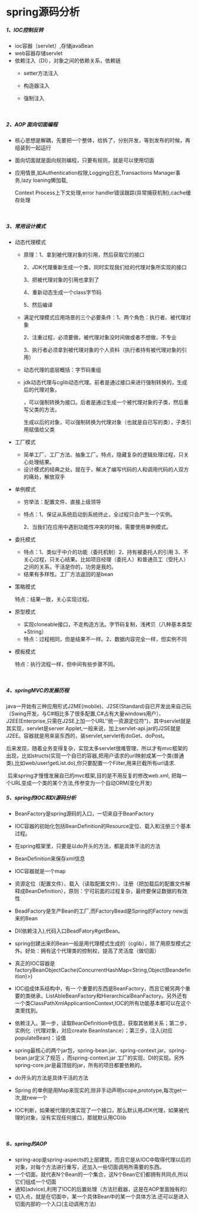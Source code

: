 # spring源码分析



##### 1、IOC控制反转

- ioc容器（servlet）,存储javaBean
- web容器存储servlet
- 依赖注入（DI），对象之间的依赖关系，依赖链
  - setter方法注入

  - 构造器注入

  - 强制注入

    ​

##### *2、AOP 面向切面编程*

- 核心思想是解耦，先要把一个整体，给拆了，分别开发，等到发布的时候，再组装到一起运行

- 面向切面就是面向规则编程，只要有规则，就是可以使用切面

- 应用情景,如Authentication权限,Logging日志,Transactions Manager事务,lazy loaning懒加载,

  Context Process上下文处理,error handler错误跟踪(异常捕获机制),cache缓存处理

  ​

##### *3、常用设计模式*

- 动态代理模式

  - 原理：1、拿到被代理对象的引用，然后获取它的接口

    2、JDK代理重新生成一个类，同时实现我们给的代理对象所实现的接口

    3、把被代理对象的引用也拿到了

    4、重新动态生成一个class字节码

    5、然后编译

  - 满足代理模式应用场景的三个必要条件：1、两个角色：执行者、被代理对象

    2、注重过程，必须要做，被代理对象没时间做或者不想做，不专业

    3、执行者必须拿到被代理对象的个人资料（执行者持有被代理对象的引用）

  - 动态代理的底层概括：字节码重组

  - jdk动态代理与cglib动态代理。前者是通过接口来进行强制转换的，生成后的代理对象，

    ，可以强制转换为接口。后者是通过生成一个被代理对象的子类，然后重写父类的方法，

    生成以后的对象，可以强制转换为代理对象（也就是自已写的类），子类引用赋值给父类

- 工厂模式

  - 简单工厂、工厂方法、抽象工厂。特点，隐藏复杂的逻辑处理过程，只关心处理结果。
  - 设计模式的经典之处，就在于，解决了编写代码的人和调用代码的人双方的痛处，解放双手

- 单例模式

  - 穷举法：配置文件、直接上级领导

  - 特点：1、保证从系统启动到系统终止，全过程只会产生一个实例。

    2、当我们在应用中遇到功能性冲突的时候，需要使用单例模式。

- 委托模式

  - 特点：1、类似于中介的功能（委托机制）2、持有被委托人的引用 3、不关心过程，只关心结果。比如项目经理（委托人）和普通员工（受托人）之间的关系，干活是你的，功劳是我的。
  - 结果有多样性。工厂方法返回的是bean

- 策略模式

  特点：结果一致，关心实现过程。

- 原型模式

  - 实现cloneable接口，不走构造方法。字节码复制，浅拷贝（八种基本类型+String）
  - 特点：过程相同，但是结果不一样。2、数据内容完全一样，但实例不同

- 模板模式

  特点：执行流程一样，但中间有些步骤不同。

  ​

##### 4、springMVC的发展历程

​	java一开始有三种应用形式J2ME(mobile)、J2SE(Standard)自已开发出来自己玩（Swing开发，与C#相比多了很多配置,C#占有大量windows用户）、J2EE(Enterprise,只需在J2SE上加一个URL''统一资源定位符")，其中servlet就是其实现，servlet是server Applet,一般来说，加上servlet-api.jar的J2SE就是J2EE。容器就是用来装东西的，装servlet,servlet有doGet、doPost。

​	后来发现，随着业务变得复杂，实现太多servlet很难管理，所以才有mvc框架的出现，比如structs(实现一个自已的容器,把用户请求的url映射成某一个类(普通类),比如web/user!getList.do),你只要配置一个Filter,用来拦截所有url请求.

​	后来spring才慢慢发展自已的mvc框架,目的是不用反复的修改web.xml, 把每一个URL变成一个类的某个方法,传参变为一个自动ORM(变化开发)



##### 5、spring的IOC和DI源码分析

- BeanFactory是spring源码的入口，一切来自于BeanFactory

- IOC容器的初始化包括BeanDefinition的Resource定位、载入和注册三个基本过程。

- 在spring框架里，只要是以do开头的方法，都是具体干法的方法

- BeanDefinition来保存xml信息

- IOC容器就是一个map

- 资源定位（配置文件）、载入（读取配置文件）、注册（把加载后的配置文件解释成BeanDefinition），原则：宁可前面的过程复杂，最终要保证数据的有效性

- BeadFactory是生产Bean的工厂,而FactoryBead是Spring的Factory new出来的Bean

- DI(依赖注入),代码入口BeadFatory#getBean。

- spring创建出来的Bean一般是用代理模式生成的（cglib），除了用原型模式之外。好处：拥有这个代理类的控制权，提高了灵活度（做切面）

- 真正的IOC容器是factoryBeanObjectCache(ConcurrentHashMap<String,Object(Beandefinition)>)

- IOC组成体系结构中，有一 个重要的东西是BeanFactory，而且它被另两个重要的类继承，ListAbleBeanFactory和HierarchicalBeanFactory。另外还有一个类ClassPathXmlApplicantionContext,IOC的所有功能基本都可以在这个类里找到。

- 依赖注入。第一步，读取BeanDefinition中信息，获取其依赖关系；第二步，实例化（代理对象，对应create BeanInstance）；第三步，注入(对应populateBean)：设值

- spring最核心的两个jar包，spring-bean.jar、spring-context.jar。spring-bean.jar定义了规范 ，而spring-context.jar 工厂的实现、DI的实现。另外spring-core.jar是最顶层的jar，所有的项目都要依赖的。

- do开头的方法是具体干活的方法

- Spring 的单例是用Map来现实的,除非手动声明scope,prototype,每次get一次,就new一个

- IOC判断，如果被代理的类实现了一个接口，那么默认用JDK代理，如果被代理的对象，没有实现任何接口，那就默认用CGlib

  ​

##### 6、spring的AOP

- spring-aop是spring-aspects的上层建筑，而且它是从IOC中取得代理以后的对象，对每个方法进行重写，还加入一些切面调用所需要的东西。
- 一个切面，就代表N个Bean的一个集合，这N个Bean它们都拥有共同点,所以它们组成一个切面
- 通知(advice),利用了IOC的后置处理（方法拦截器，这是在AOP里面独有的）
- 切入点，就是在切面中，某一个具体Bean中的某一个具体方法.还可以是进入切面内部的一个入口(主动调用方法)